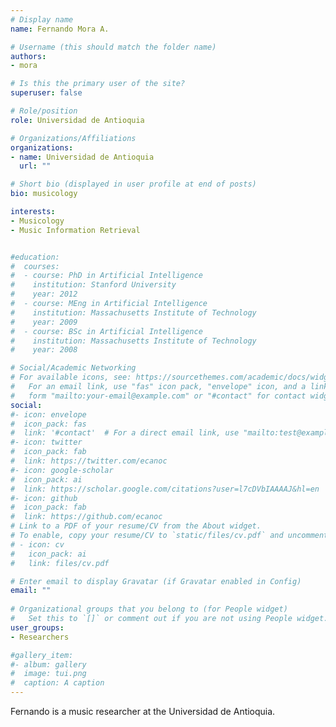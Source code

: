 ```yaml
---
# Display name
name: Fernando Mora A.

# Username (this should match the folder name)
authors:
- mora

# Is this the primary user of the site?
superuser: false

# Role/position
role: Universidad de Antioquia

# Organizations/Affiliations
organizations:
- name: Universidad de Antioquia
  url: ""

# Short bio (displayed in user profile at end of posts)
bio: musicology

interests:
- Musicology 
- Music Information Retrieval


#education:
#  courses:
#  - course: PhD in Artificial Intelligence
#    institution: Stanford University
#    year: 2012
#  - course: MEng in Artificial Intelligence
#    institution: Massachusetts Institute of Technology
#    year: 2009
#  - course: BSc in Artificial Intelligence
#    institution: Massachusetts Institute of Technology
#    year: 2008

# Social/Academic Networking
# For available icons, see: https://sourcethemes.com/academic/docs/widgets/#icons
#   For an email link, use "fas" icon pack, "envelope" icon, and a link in the
#   form "mailto:your-email@example.com" or "#contact" for contact widget.
social:
#- icon: envelope
#  icon_pack: fas
#  link: '#contact'  # For a direct email link, use "mailto:test@example.org".
#- icon: twitter
#  icon_pack: fab
#  link: https://twitter.com/ecanoc
#- icon: google-scholar
#  icon_pack: ai
#  link: https://scholar.google.com/citations?user=l7cDVbIAAAAJ&hl=en
#- icon: github
#  icon_pack: fab
#  link: https://github.com/ecanoc
# Link to a PDF of your resume/CV from the About widget.
# To enable, copy your resume/CV to `static/files/cv.pdf` and uncomment the lines below.  
# - icon: cv
#   icon_pack: ai
#   link: files/cv.pdf

# Enter email to display Gravatar (if Gravatar enabled in Config)
email: ""
  
# Organizational groups that you belong to (for People widget)
#   Set this to `[]` or comment out if you are not using People widget.  
user_groups:
- Researchers

#gallery_item:
#- album: gallery
#  image: tui.png
#  caption: A caption
---
```


Fernando is a music researcher at the Universidad de Antioquia.



 
 
